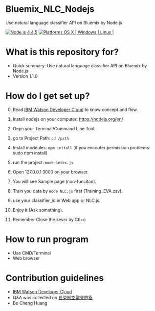 # Bluemix_NLC_Nodejs
Use natural language classifier API on Bluemix by Node.js

[![Node.js 4.4.5](https://img.shields.io/badge/Node.js-4.3.1-orange.svg)](https://nodejs.org/en/)
[![Platforms OS X | Windows | Linux |](https://img.shields.io/badge/Platforms-OS%20X%20%7C%20Windows%20%7C%20Linux%20-lightgray.svg)](https://nodejs.org/en/)

# What is this repository for? ###

* Quick summary: Use natural language classifier API on Bluemix by Node.js
* Version 1.1.0

# How do I get set up? ###

0. Read [IBM Watson Developer Cloud](https://www.ibm.com/watson/developercloud/doc/nl-classifier/) to know concept and flow.

1. Install nodejs on your computer: https://nodejs.org/en/

2. Oepn your Terminal/Command Line Tool.

3. go to Project Path: 
    ```cd /path```

4. Install modeules: 
    `npm install` (if you encouter permission problems: sudo npm install)

4. run the project: 
    `node index.js`

5. Open 127.0.0.1:3000 on your browser.

6. You will see Sample page (non-funciton).

7. Train you data by `node NLC.js` first (Training_EVA.csv).

8. use your classifier_id in Web app or NLC.js.

9. Enjoy it (Ask something).

10. Remember Close the sever by Ctl+c

# How to run program ###
* Use CMD/Terminal
* Web browser

# Contribution guidelines ###
* [IBM Watson Developer Cloud](https://www.ibm.com/watson/developercloud/doc/nl-classifier/)
* Q&A was collected on [長榮航空常見問答](http://www.evaair.com/zh-tw/frequently-asked-questions/)
* Bo Cheng Huang
